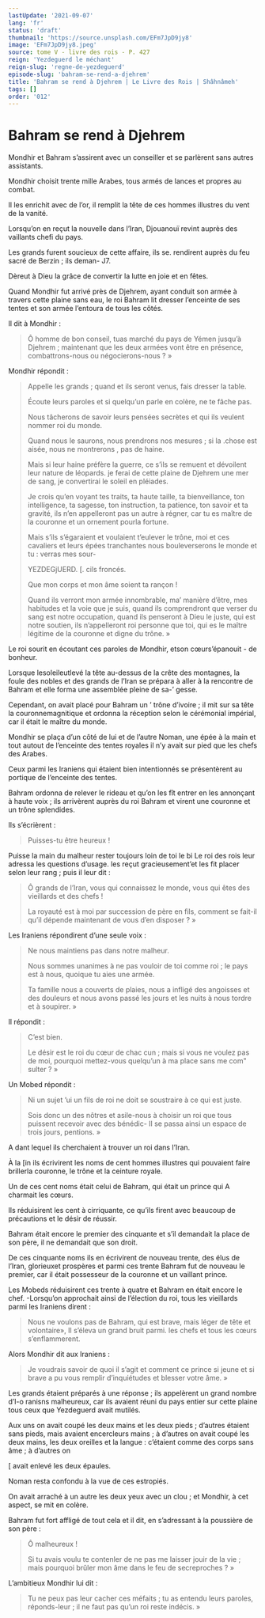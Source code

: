 ```yaml
---
lastUpdate: '2021-09-07'
lang: 'fr'
status: 'draft'
thumbnail: 'https://source.unsplash.com/EFm7JpD9jy8'
image: 'EFm7JpD9jy8.jpeg'
source: tome V - livre des rois - P. 427
reign: 'Yezdeguerd le méchant'
reign-slug: 'regne-de-yezdeguerd'
episode-slug: 'bahram-se-rend-a-djehrem'
title: 'Bahram se rend à Djehrem | Le Livre des Rois | Shâhnâmeh'
tags: []
order: '012'
---
```


<!-- LTeX: language=fr -->

# Bahram se rend à Djehrem

Mondhir et Bahram s’assirent avec un conseiller et se parlèrent sans autres assistants.

Mondhir choisit trente mille Arabes, tous armés de lances et propres au combat.

Il les enrichit avec de l’or, il remplit la tête de ces hommes illustres du vent de la vanité.

Lorsqu’on en reçut la nouvelle dans l’Iran, Djouanouï revint auprès des vaillants chefi du pays.

Les grands furent soucieux de cette affaire, ils se. rendirent auprès du feu sacré de Berzin ; ils deman-
J7.

Dèreut à Dieu la grâce de convertir la lutte en joie et en fêtes.

Quand Mondhir fut arrivé près de Djehrem, ayant conduit son armée à travers cette plaine sans eau, le roi Bahram lit dresser l’enceinte de ses tentes et son armée l’entoura de tous les côtés.

Il dit à Mondhir :

> Ô homme de bon conseil, tuas marché du pays de Yémen jusqu’à Djehrem ; maintenant que les deux armées vont être en présence, combattrons-nous ou négocierons-nous ? »

Mondhir répondit :

> Appelle les grands ; quand et ils seront venus, fais dresser la table.
>
> Écoute leurs paroles et si quelqu’un parle en colère, ne te fâche pas.
>
> Nous tâcherons de savoir leurs pensées secrètes et qui ils veulent nommer roi du monde.
>
> Quand nous le saurons, nous prendrons nos mesures ; si la .chose est aisée, nous ne montrerons
, pas de haine.
>
> Mais si leur haine préfère la guerre, ce s’ils se remuent et dévoilent leur nature de léopards. je ferai de cette plaine de Djehrem une mer de sang, je convertirai le soleil en pléiades.
>
> Je crois qu’en voyant tes traits, ta haute taille, ta bienveillance, ton intelligence, ta sagesse, ton instruction, ta patience, ton savoir et ta gravité, ils n’en appelleront pas un autre à régner, car tu es maître de la couronne et un ornement pourla fortune.
>
> Mais s’ils s’égaraient et voulaient t’eulever le trône, moi et ces cavaliers et leurs épées tranchantes nous bouleverserons le monde et tu : verras mes sour-
>
> YEZDEGjUERD. [. cils froncés.
>
> Que mon corps et mon âme soient ta rançon !
>
> Quand ils verront mon armée innombrable, ma’ manière d’être, mes habitudes et la voie que je suis, quand ils comprendront que verser du sang est notre occupation, quand ils penseront à Dieu le juste, qui est notre soutien, ils n’appelleront roi personne que toi, qui es le maître légitime de la couronne et digne du trône. »

Le roi sourit en écoutant ces paroles de Mondhir, etson cœurs’épanouit -
de bonheur.

Lorsque lesoleileutlevé la tête au-dessus de la crête des montagnes, la foule des nobles et des grands de l’Iran se prépara à aller à la rencontre de Bahram et elle forma une assemblée pleine de sa-’ gesse.

Cependant, on avait placé pour Bahram un
’ trône d’ivoire ; il mit sur sa tête la couronnemagnitique et ordonna la réception selon le cérémonial impérial, car il était le maître du monde.

Mondhir se plaça d’un côté de lui et de l’autre Noman, une épée à la main et tout autout de l’enceinte des tentes royales il n’y avait sur pied que les chefs des Arabes.

Ceux parmi les Iraniens qui étaient bien intentionnés se présentèrent au portique de l’enceinte des tentes.

Bahram ordonna de relever le rideau et qu’on les fît entrer en les annonçant à haute voix ; ils arrivèrent auprès du roi Bahram et virent une couronne et un trône splendides.

Ils s’écrièrent :

> Puisses-tu être heureux !

Puisse la main du malheur rester toujours loin de toi le bi Le roi des rois leur adressa les questions d’usage. les reçut gracieusement’et les fit placer selon leur rang ; puis il leur dit :

> Ô grands de l’Iran, vous qui connaissez le monde, vous qui êtes des vieillards et des chefs !
>
> La royauté est à moi par succession de père en fils, comment se fait-il qu’il dépende maintenant de vous d’en disposer ? »

Les Iraniens répondirent d’une seule voix :

> Ne nous maintiens pas dans notre malheur.
>
> Nous sommes unanimes à ne pas vouloir de toi comme roi ; le pays est à nous, quoique tu aies une armée.
>
> Ta famille nous a couverts de plaies, nous a infligé des angoisses et des douleurs et nous avons passé les jours et les nuits à nous tordre et à soupirer. »

Il répondit :

> C’est bien.
>
> Le désir est le roi du cœur de chac cun ; mais si vous ne voulez pas de moi, pourquoi mettez-vous quelqu’un à ma place sans me com" sulter ? »

Un Mobed répondit :

> Ni un sujet ’ui un fils de roi ne doit se soustraire à ce qui est juste.
>
> Sois donc un des nôtres et asile-nous à choisir un roi que tous puissent recevoir avec des bénédic-
Il se passa ainsi un espace de trois jours, pentions. »

A dant lequel ils cherchaient à trouver un roi dans l’Iran.

À la [in ils écrivirent les noms de cent hommes illustres qui pouvaient faire brillerla couronne, le trône et la ceinture royale.

Un de ces cent noms était celui de Bahram, qui était un prince qui A charmait les cœurs.

Ils réduisirent les cent à cirriquante, ce qu’ils firent avec beaucoup de précautions et le désir de réussir.

Bahram était encore le premier des cinquante et s’il demandait la place de son père, il ne demandait que son droit.

De ces cinquante noms ils en écrivirent de nouveau trente, des élus de l’Iran, glorieuxet prospères et parmi ces trente Bahram fut de nouveau le premier, car il était possesseur de la couronne et un vaillant prince.

Les Mobeds réduisirent ces trente à quatre et Bahram en était encore le chef. -Lorsqu’on approchait ainsi de l’élection du roi, tous les vieillards parmi les Iraniens dirent :

> Nous ne voulons pas de Bahram, qui est brave, mais léger de tête et volontaire», Il s’éleva un grand bruit parmi. les chefs et tous les cœurs s’enflammerent.

Alors Mondhir dit aux Iraniens :

> Je voudrais savoir de quoi il s’agit et comment ce prince si jeune et si brave a pu vous remplir d’inquiétudes et blesser votre âme. »

Les grands étaient préparés à une réponse ; ils appelèrent un grand nombre d’I-o ranisns malheureux, car ils avaient réuni du pays entier sur cette plaine tous ceux que Yezdeguerd avait mutilés.

Aux uns on avait coupé les deux mains et les deux pieds ; d’autres étaient sans pieds, mais avaient encercleurs mains ; à d’autres on avait coupé les deux mains, les deux oreilles et la langue : c’étaient comme des corps sans âme ; à d’autres on

[
avait enlevé les deux épaules.

Noman resta confondu à la vue de ces estropiés.

On avait arraché à un autre les deux yeux avec un clou ; et Mondhir, à cet aspect, se mit en colère.

Bahram fut fort affligé de tout cela et il dit, en s’adressant à la poussière de son père :

> Ô malheureux !
>
> Si tu avais voulu te contenler de ne pas me laisser jouir de la vie ; mais pourquoi brûler mon âme dans le feu de secreproches ? »

L’ambitieux Mondhir lui dit :

> Tu ne peux pas leur cacher ces méfaits ; tu as entendu leurs paroles, réponds-leur ; il ne faut pas qu’un roi reste indécis. »
